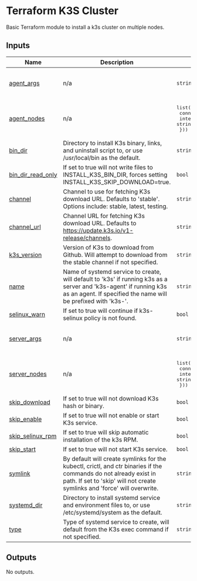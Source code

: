 # Terraform K3S Cluster

Basic Terraform module to install a k3s cluster on multiple nodes.

<!-- BEGIN_TF_DOCS -->
## Inputs

| Name | Description | Type | Default | Required |
|------|-------------|------|---------|:--------:|
| <a name="input_agent_args"></a> [agent\_args](#input\_agent\_args) | n/a | `string` | `"--node-ip='%(internal_ip)' --node-external-ip='%(connect_ip)' --disable=traefik"` | no |
| <a name="input_agent_nodes"></a> [agent\_nodes](#input\_agent\_nodes) | n/a | <pre>list(object({<br>    connect_ip  = string,<br>    internal_ip = string<br>  }))</pre> | `[]` | no |
| <a name="input_bin_dir"></a> [bin\_dir](#input\_bin\_dir) | Directory to install K3s binary, links, and uninstall script to, or use /usr/local/bin as the default. | `string` | `"/usr/local/bin"` | no |
| <a name="input_bin_dir_read_only"></a> [bin\_dir\_read\_only](#input\_bin\_dir\_read\_only) | If set to true will not write files to INSTALL\_K3S\_BIN\_DIR, forces setting INSTALL\_K3S\_SKIP\_DOWNLOAD=true. | `bool` | `false` | no |
| <a name="input_channel"></a> [channel](#input\_channel) | Channel to use for fetching K3s download URL. Defaults to 'stable'. Options include: stable, latest, testing. | `string` | `"stable"` | no |
| <a name="input_channel_url"></a> [channel\_url](#input\_channel\_url) | Channel URL for fetching K3s download URL. Defaults to https://update.k3s.io/v1-release/channels. | `string` | `"https://update.k3s.io/v1-release/channels"` | no |
| <a name="input_k3s_version"></a> [k3s\_version](#input\_k3s\_version) | Version of K3s to download from Github. Will attempt to download from the stable channel if not specified. | `string` | n/a | yes |
| <a name="input_name"></a> [name](#input\_name) | Name of systemd service to create, will default to 'k3s' if running k3s as a server and 'k3s-agent' if running k3s as an agent. If specified the name will be prefixed with 'k3s-'. | `string` | `"k3s"` | no |
| <a name="input_selinux_warn"></a> [selinux\_warn](#input\_selinux\_warn) | If set to true will continue if k3s-selinux policy is not found. | `bool` | `false` | no |
| <a name="input_server_args"></a> [server\_args](#input\_server\_args) | n/a | `string` | `"--node-ip='%(internal_ip)' --node-external-ip='%(connect_ip)' --disable=traefik"` | no |
| <a name="input_server_nodes"></a> [server\_nodes](#input\_server\_nodes) | n/a | <pre>list(object({<br>    connect_ip  = string,<br>    internal_ip = string<br>  }))</pre> | n/a | yes |
| <a name="input_skip_download"></a> [skip\_download](#input\_skip\_download) | If set to true will not download K3s hash or binary. | `bool` | `false` | no |
| <a name="input_skip_enable"></a> [skip\_enable](#input\_skip\_enable) | If set to true will not enable or start K3s service. | `bool` | `false` | no |
| <a name="input_skip_selinux_rpm"></a> [skip\_selinux\_rpm](#input\_skip\_selinux\_rpm) | If set to true will skip automatic installation of the k3s RPM. | `bool` | `false` | no |
| <a name="input_skip_start"></a> [skip\_start](#input\_skip\_start) | If set to true will not start K3s service. | `bool` | `false` | no |
| <a name="input_symlink"></a> [symlink](#input\_symlink) | By default will create symlinks for the kubectl, crictl, and ctr binaries if the commands do not already exist in path. If set to 'skip' will not create symlinks and 'force' will overwrite. | `string` | `null` | no |
| <a name="input_systemd_dir"></a> [systemd\_dir](#input\_systemd\_dir) | Directory to install systemd service and environment files to, or use /etc/systemd/system as the default. | `string` | `"/etc/systemd/system"` | no |
| <a name="input_type"></a> [type](#input\_type) | Type of systemd service to create, will default from the K3s exec command if not specified. | `string` | `null` | no |

## Outputs

No outputs.
<!-- END_TF_DOCS -->
